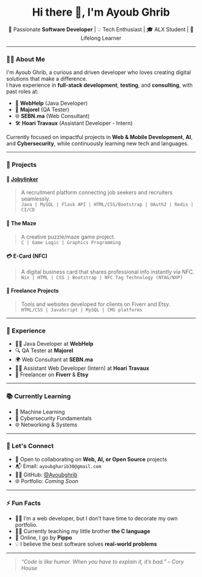 <h1 align="center">Hi there 👋, I'm Ayoub Ghrib</h1>

<p align="center">
🚀 Passionate <strong>Software Developer</strong> | 💡 Tech Enthusiast | 🎓 ALX Student | 🧠 Lifelong Learner  
</p>

---

### 👨‍💻 About Me

I'm Ayoub Ghrib, a curious and driven developer who loves creating digital solutions that make a difference.  
I have experience in **full-stack development**, **testing**, and **consulting**, with past roles at:

- 🏢 **WebHelp** (Java Developer)  
- 🧪 **Majorel** (QA Tester)  
- 🌐 **SEBN.ma** (Web Consultant)  
- 🛠️ **Hoari Travaux** (Assistant Developer - Intern)  

Currently focused on impactful projects in **Web & Mobile Development**, **AI**, and **Cybersecurity**, while continuously learning new tech and languages.

---

### 🔨 Projects

#### 🚀 [Jobylinker](#)
> A recruitment platform connecting job seekers and recruiters seamlessly.  
> `Java | MySQL | Flask API | HTML/CSS/Bootstrap | OAuth2 | Redis | CI/CD`

#### 🧩 The Maze  
> A creative puzzle/maze game project.  
> `C | Game Logic | Graphics Programming`

#### 💳 E-Card (NFC)  
> A digital business card that shares professional info instantly via NFC.  
> `Wix | HTML | CSS | Bootstrap | NFC Tag Technology (NTAG/NXP)`

#### 💼 Freelance Projects  
> Tools and websites developed for clients on Fiverr and Etsy.  
> `HTML/CSS | JavaScript | MySQL | CMS platforms`

---

### 💼 Experience

- 👨‍💻 Java Developer at **WebHelp**  
- 🔍 QA Tester at **Majorel**  
- 🌍 Web Consultant at **SEBN.ma**  
- 🧑‍🔧 Assistant Web Developer (Intern) at **Hoari Travaux**  
- 🎯 Freelancer on **Fiverr** & **Etsy**

---

### 📚 Currently Learning

- 🤖 Machine Learning  
- 🔐 Cybersecurity Fundamentals  
- 🌐 Networking & Systems

---

### 🤝 Let's Connect

- 💼 Open to collaborating on **Web, AI, or Open Source** projects  
- 📬 Email: `ayoubgharib30@gmail.com`  
- 🧑‍💻 GitHub: [@Ayoubghrib](https://github.com/Ayoubghrib)  
- 🌐 Portfolio: *Coming Soon*

---

### ⚡ Fun Facts
- 👨‍🏫 I’m a web developer, but I don’t have time to decorate my own portfolio.  
- 👨‍🏫 Currently teaching my little brother **the C language**  
- 🧢 Online, I go by **Pippo**  
- 💡 I believe the best software solves **real-world problems**

---

> _“Code is like humor. When you have to explain it, it’s bad.” – Cory House_
